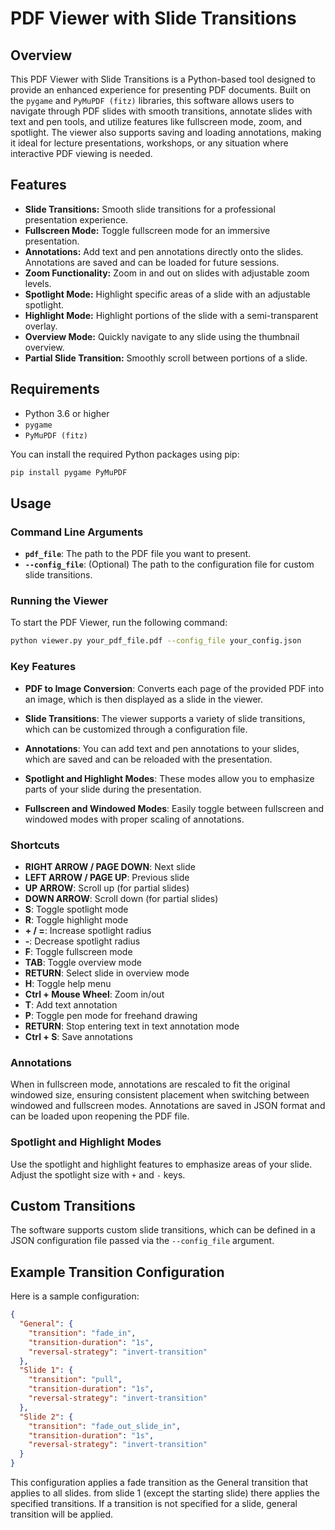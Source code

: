 # PDF Viewer with Slide Transitions

## Overview

This PDF Viewer with Slide Transitions is a Python-based tool designed to provide an enhanced experience for presenting PDF documents. Built on the `pygame` and `PyMuPDF (fitz)` libraries, this software allows users to navigate through PDF slides with smooth transitions, annotate slides with text and pen tools, and utilize features like fullscreen mode, zoom, and spotlight. The viewer also supports saving and loading annotations, making it ideal for lecture presentations, workshops, or any situation where interactive PDF viewing is needed.

## Features

- **Slide Transitions:** Smooth slide transitions for a professional presentation experience.
- **Fullscreen Mode:** Toggle fullscreen mode for an immersive presentation.
- **Annotations:** Add text and pen annotations directly onto the slides. Annotations are saved and can be loaded for future sessions.
- **Zoom Functionality:** Zoom in and out on slides with adjustable zoom levels.
- **Spotlight Mode:** Highlight specific areas of a slide with an adjustable spotlight.
- **Highlight Mode:** Highlight portions of the slide with a semi-transparent overlay.
- **Overview Mode:** Quickly navigate to any slide using the thumbnail overview.
- **Partial Slide Transition:** Smoothly scroll between portions of a slide.

## Requirements

- Python 3.6 or higher
- `pygame`
- `PyMuPDF (fitz)`

You can install the required Python packages using pip:

```bash
pip install pygame PyMuPDF
```

## Usage

### Command Line Arguments

- **`pdf_file`**: The path to the PDF file you want to present.
- **`--config_file`**: (Optional) The path to the configuration file for custom slide transitions.

### Running the Viewer

To start the PDF Viewer, run the following command:

```bash
python viewer.py your_pdf_file.pdf --config_file your_config.json
```
### Key Features

- **PDF to Image Conversion**: Converts each page of the provided PDF into an image, which is then displayed as a slide in the viewer.
  
- **Slide Transitions**: The viewer supports a variety of slide transitions, which can be customized through a configuration file.

- **Annotations**: You can add text and pen annotations to your slides, which are saved and can be reloaded with the presentation.

- **Spotlight and Highlight Modes**: These modes allow you to emphasize parts of your slide during the presentation.

- **Fullscreen and Windowed Modes**: Easily toggle between fullscreen and windowed modes with proper scaling of annotations.

### Shortcuts

- **RIGHT ARROW / PAGE DOWN**: Next slide
- **LEFT ARROW / PAGE UP**: Previous slide
- **UP ARROW**: Scroll up (for partial slides)
- **DOWN ARROW**: Scroll down (for partial slides)
- **S**: Toggle spotlight mode
- **R**: Toggle highlight mode
- **+ / =**: Increase spotlight radius
- **-**: Decrease spotlight radius
- **F**: Toggle fullscreen mode
- **TAB**: Toggle overview mode
- **RETURN**: Select slide in overview mode
- **H**: Toggle help menu
- **Ctrl + Mouse Wheel**: Zoom in/out
- **T**: Add text annotation
- **P**: Toggle pen mode for freehand drawing
- **RETURN**: Stop entering text in text annotation mode
- **Ctrl + S**: Save annotations

### Annotations

When in fullscreen mode, annotations are rescaled to fit the original windowed size, ensuring consistent placement when switching between windowed and fullscreen modes. Annotations are saved in JSON format and can be loaded upon reopening the PDF file.

### Spotlight and Highlight Modes

Use the spotlight and highlight features to emphasize areas of your slide. Adjust the spotlight size with `+` and `-` keys.

## Custom Transitions

The software supports custom slide transitions, which can be defined in a JSON configuration file passed via the `--config_file` argument.

## Example Transition Configuration

Here is a sample configuration:

```json
{
  "General": {
    "transition": "fade_in",
    "transition-duration": "1s",
    "reversal-strategy": "invert-transition"
  },
  "Slide 1": {
    "transition": "pull",
    "transition-duration": "1s",
    "reversal-strategy": "invert-transition"
  },
  "Slide 2": {
    "transition": "fade_out_slide_in",
    "transition-duration": "1s",
    "reversal-strategy": "invert-transition"
  }
}
```
This configuration applies a fade transition as the General transition that applies to all slides. from slide 1 (except the starting slide) there applies the specified transitions. If a transition is not specified for a slide, general transition will be applied.
